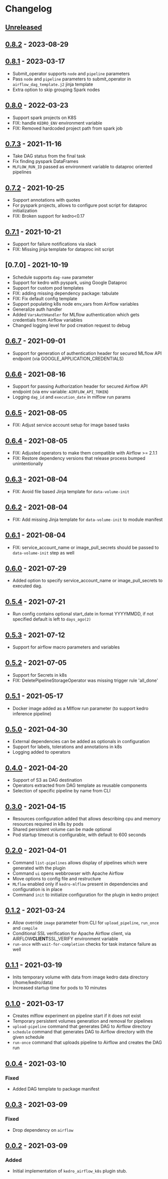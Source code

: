 # Changelog

## [Unreleased]

## [0.8.2] - 2023-08-29

## [0.8.1] - 2023-03-17

-   Submit_operator supports `node` and `pipeline` parameters
-   Pass `node` and `pipeline` parameters to submit_operator in `airflow_dag_template.j2` jinja template
-   Extra option to skip grouping Spark nodes

## [0.8.0] - 2022-03-23

-   Support spark projects on K8S
-   FIX: handle `KEDRO_ENV` environment variable
-   FIX: Removed hardcoded project path from spark job

## [0.7.3] - 2021-11-16

-   Take DAG status from the final task
-   Fix finding pyspark DataFrames
-   `MLFLOW_RUN_ID` passed as environment variable to dataproc oriented pipelines

## [0.7.2] - 2021-10-25

-   Support annotations with quotes
-   For pyspark projects, allows to configure post script for dataproc initialization
-   FIX: Broken support for kedro&lt;0.17

## [0.7.1] - 2021-10-21

-   Support for failure notifications via slack
-   FIX: Missing jinja template for dataproc init script

## [0.7.0] - 2021-10-19

-   Schedule supports `dag-name` parameter
-   Support for kedro with pyspark, using Google Dataproc
-   Support for custom pod templates
-   FIX: adding missing dependency package: tabulate
-   FIX: Fix default config template
-   Support populating k8s node env_vars from Airflow variables
-   Generalize auth handler
-   Added `VarsAuthHandler` for MLflow authentication which gets credentials from Airflow variables
-   Changed logging level for pod creation request to debug

## [0.6.7] - 2021-09-01

-   Support for generation of authentication header for secured MLflow API endpoint (via GOOGLE_APPLICATION_CREDENTIALS)

## [0.6.6] - 2021-08-16

-   Support for passing Authorization header for secured Airflow API endpoint (via env variable: `AIRFLOW_API_TOKEN`)
-   Logging `dag_id` and `execution_date` in mlflow run params

## [0.6.5] - 2021-08-05

-   FIX: Adjust service account setup for image based tasks

## [0.6.4] - 2021-08-05

-   FIX: Adjusted operators to make them compatible with Airflow >= 2.1.1
-   FIX: Restore dependency versions that release process bumped unintentionally

## [0.6.3] - 2021-08-04

-   FIX: Avoid file based Jinja template for `data-volume-init`

## [0.6.2] - 2021-08-04

-   FIX: Add missing Jinja template for `data-volume-init` to module manifest 

## [0.6.1] - 2021-08-04

-   FIX: service_account_name or image_pull_secrets should be passed to `data-volume-init` step as well

## [0.6.0] - 2021-07-29

-   Added option to specify service_account_name or image_pull_secrets to executed dag. 

## [0.5.4] - 2021-07-21

-   Run config contains optional start_date in format YYYYMMDD, if not specified default is left to `days_ago(2)` 

## [0.5.3] - 2021-07-12

-   Support for airflow macro parameters and variables

## [0.5.2] - 2021-07-05

-   Support for Secrets in k8s
-   FIX: DeletePipelineStorageOperator was missing trigger rule 'all_done'

## [0.5.1] - 2021-05-17

-   Docker image added as a Mlflow run parameter (to support kedro inference pipeline)

## [0.5.0] - 2021-04-30

-   External dependencies can be added as optionals in configuration
-   Support for labels, tolerations and annotations in k8s
-   Logging added to operators

## [0.4.0] - 2021-04-20

-   Support of S3 as DAG destination
-   Operators extracted from DAG template as reusable components
-   Selection of specific pipeline by name from CLI

## [0.3.0] - 2021-04-15

-   Resources configuration added that allows describing cpu and memory resources required in k8s by pods
-   Shared persistent volume can be made optional
-   Pod startup timeout is configurable, with default to 600 seconds

## [0.2.0] - 2021-04-01

-   Command `list-pipelines` allows display of pipelines which were generated with the plugin
-   Command `ui` opens webbrowser with Apache Airflow
-   Move options to config file and restructure
-   `MLflow` enabled only if `kedro-mlflow` present in dependencies and configuration is in place 
-   Command `init` to initialize configuration for the plugin in kedro project

## [0.1.2] - 2021-03-24

-   Allow override `image` parameter from CLI for `upload_pipeline`, `run_once` and `compile`
-   Conditional SSL verification for Apache Airflow client, via AIRFLOW**CLIENT**SSL_VERIFY environment variable
-   `run-once` with `wait-for-completion` checks for task instance failure as well

## [0.1.1] - 2021-03-19

-   Inits temporary volume with data from image kedro data directory (/home/kedro/data)
-   Increased startup time for pods to 10 minutes

## [0.1.0] - 2021-03-17

-   Creates mlflow experiment on pipeline start if it does not exist
-   Temporary persistent volumes generation and removal for pipelines
-   `upload-pipeline` command that generates DAG to Airflow directory 
-   `schedule` command that generates DAG to Airflow directory with the given schedule
-   `run-once` command that uploads pipeline to Airflow and creates the DAG run

## [0.0.4] - 2021-03-10

### Fixed

-   Added DAG template to package manifest

## [0.0.3] - 2021-03-09

### Fixed

-   Drop dependency on `airflow`

## [0.0.2] - 2021-03-09

### Added

-   Initial implementation of `kedro_airflow_k8s` plugin stub. 

[Unreleased]: https://github.com/getindata/kedro-airflow-k8s/compare/0.8.2...HEAD

[0.8.2]: https://github.com/getindata/kedro-airflow-k8s/compare/0.8.1...0.8.2

[0.8.1]: https://github.com/getindata/kedro-airflow-k8s/compare/0.8.0...0.8.1

[0.8.0]: https://github.com/getindata/kedro-airflow-k8s/compare/0.7.3...0.8.0

[0.7.3]: https://github.com/getindata/kedro-airflow-k8s/compare/0.7.2...0.7.3

[0.7.2]: https://github.com/getindata/kedro-airflow-k8s/compare/0.7.1...0.7.2

[0.7.1]: https://github.com/getindata/kedro-airflow-k8s/compare/0.7.0...0.7.1

[0.6.7]: https://github.com/getindata/kedro-airflow-k8s/compare/0.6.6...0.6.7

[0.6.6]: https://github.com/getindata/kedro-airflow-k8s/compare/0.6.5...0.6.6

[0.6.5]: https://github.com/getindata/kedro-airflow-k8s/compare/0.6.4...0.6.5

[0.6.4]: https://github.com/getindata/kedro-airflow-k8s/compare/0.6.3...0.6.4

[0.6.3]: https://github.com/getindata/kedro-airflow-k8s/compare/0.6.2...0.6.3

[0.6.2]: https://github.com/getindata/kedro-airflow-k8s/compare/0.6.1...0.6.2

[0.6.1]: https://github.com/getindata/kedro-airflow-k8s/compare/0.6.0...0.6.1

[0.6.0]: https://github.com/getindata/kedro-airflow-k8s/compare/0.5.4...0.6.0

[0.5.4]: https://github.com/getindata/kedro-airflow-k8s/compare/0.5.3...0.5.4

[0.5.3]: https://github.com/getindata/kedro-airflow-k8s/compare/0.5.2...0.5.3

[0.5.2]: https://github.com/getindata/kedro-airflow-k8s/compare/0.5.1...0.5.2

[0.5.1]: https://github.com/getindata/kedro-airflow-k8s/compare/0.5.0...0.5.1

[0.5.0]: https://github.com/getindata/kedro-airflow-k8s/compare/0.4.0...0.5.0

[0.4.0]: https://github.com/getindata/kedro-airflow-k8s/compare/0.3.0...0.4.0

[0.3.0]: https://github.com/getindata/kedro-airflow-k8s/compare/0.2.0...0.3.0

[0.2.0]: https://github.com/getindata/kedro-airflow-k8s/compare/0.1.2...0.2.0

[0.1.2]: https://github.com/getindata/kedro-airflow-k8s/compare/0.1.1...0.1.2

[0.1.1]: https://github.com/getindata/kedro-airflow-k8s/compare/0.1.0...0.1.1

[0.1.0]: https://github.com/getindata/kedro-airflow-k8s/compare/0.0.4...0.1.0

[0.0.4]: https://github.com/getindata/kedro-airflow-k8s/compare/0.0.3...0.0.4

[0.0.3]: https://github.com/getindata/kedro-airflow-k8s/compare/0.0.2...0.0.3

[0.0.2]: https://github.com/getindata/kedro-airflow-k8s/compare/8f15485216cb040626b491d21e1b61eb3996be73...0.0.2
